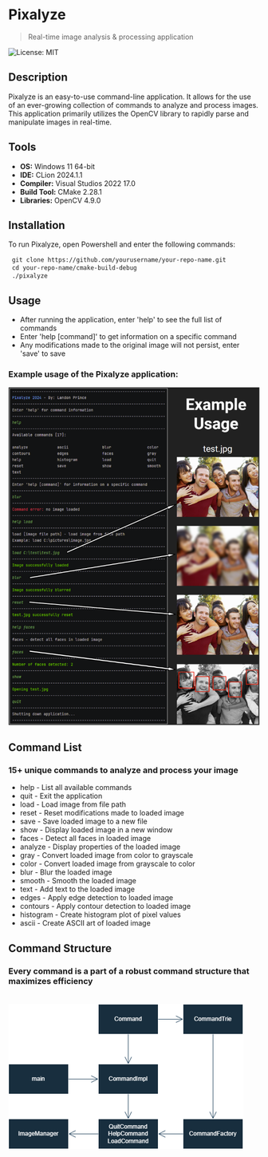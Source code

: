 # Pixalyze 
> Real-time image analysis & processing application

![License: MIT](https://img.shields.io/badge/License-MIT-blue.svg)

## Description
Pixalyze is an easy-to-use command-line application. It allows for the use of an ever-growing collection of commands to analyze and process images.
This application primarily utilizes the OpenCV library to rapidly parse and manipulate images in real-time. 

## Tools 
- __OS:__ Windows 11 64-bit
- __IDE:__ CLion 2024.1.1
- __Compiler:__ Visual Studios 2022 17.0
- __Build Tool:__ CMake 2.28.1
- __Libraries:__ OpenCV 4.9.0

## Installation
To run Pixalyze, open Powershell and enter the following commands:
 ```
  git clone https://github.com/yourusername/your-repo-name.git
  cd your-repo-name/cmake-build-debug
  ./pixalyze
 ```
## Usage
- After running the application, enter 'help' to see the full list of commands<br>
- Enter 'help [command]' to get information on a specific command<br>
- Any modifications made to the original image will not persist, enter 'save' to save
### Example usage of the Pixalyze application:<br>
![Example Usage](example_usage.png)

## Command List
### 15+ unique commands to analyze and process your image
- help - List all available commands
- quit - Exit the application
- load - Load image from file path
- reset - Reset modifications made to loaded image
- save - Save loaded image to a new file
- show - Display loaded image in a new window
- faces - Detect all faces in loaded image
- analyze - Display properties of the loaded image
- gray - Convert loaded image from color to grayscale
- color - Convert loaded image from grayscale to color
- blur - Blur the loaded image
- smooth - Smooth the loaded image
- text - Add text to the loaded image
- edges - Apply edge detection to loaded image
- contours - Apply contour detection to loaded image
- histogram - Create histogram plot of pixel values
- ascii - Create ASCII art of loaded image
  
## Command Structure
### Every command is a part of a robust command structure that maximizes efficiency<br><br>
![Command Structure](command_structure.png)
